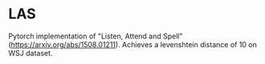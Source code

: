 # LAS

Pytorch implementation of "Listen, Attend and Spell" (https://arxiv.org/abs/1508.01211).
Achieves a levenshtein distance of 10 on WSJ dataset.
